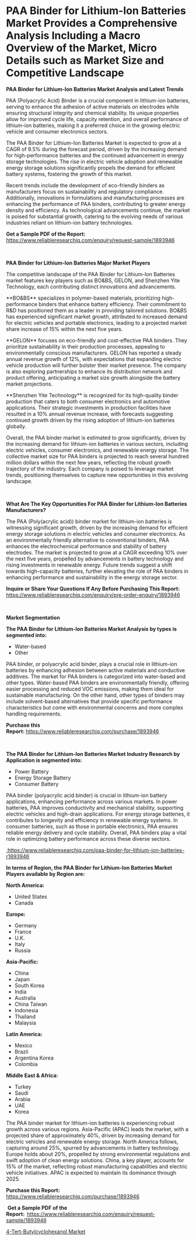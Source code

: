<p><h1>PAA Binder for Lithium-Ion Batteries Market Provides a Comprehensive Analysis Including a Macro Overview of the Market, Micro Details such as Market Size and Competitive Landscape</h1></p><p><strong>PAA Binder for Lithium-Ion Batteries Market Analysis and Latest Trends</strong></p>
<p><p>PAA (Polyacrylic Acid) Binder is a crucial component in lithium-ion batteries, serving to enhance the adhesion of active materials on electrodes while ensuring structural integrity and chemical stability. Its unique properties allow for improved cycle life, capacity retention, and overall performance of lithium-ion batteries, making it a preferred choice in the growing electric vehicle and consumer electronics sectors.</p><p>The PAA Binder for Lithium-Ion Batteries Market is expected to grow at a CAGR of 9.5% during the forecast period, driven by the increasing demand for high-performance batteries and the continued advancement in energy storage technologies. The rise in electric vehicle adoption and renewable energy storage solutions significantly propels the demand for efficient battery systems, fostering the growth of this market.</p><p>Recent trends include the development of eco-friendly binders as manufacturers focus on sustainability and regulatory compliance. Additionally, innovations in formulations and manufacturing processes are enhancing the performance of PAA binders, contributing to greater energy density and efficiency. As technological advancements continue, the market is poised for substantial growth, catering to the evolving needs of various industries reliant on lithium-ion battery technologies.</p></p>
<p><strong>Get a Sample PDF of the Report:&nbsp;</strong> <a href="https://www.reliableresearchiq.com/enquiry/request-sample/1893946?utm_campaign=3453&utm_medium=2&utm_source=Github&utm_content=ia&utm_term=03042025&utm_id=paa-binder-for-lithium-ion-batteries">https://www.reliableresearchiq.com/enquiry/request-sample/1893946</a></p>
<p>&nbsp;</p>
<p><strong>PAA Binder for Lithium-Ion Batteries Major Market Players</strong></p>
<p><p>The competitive landscape of the PAA Binder for Lithium-Ion Batteries market features key players such as BO&BS, GELON, and Shenzhen Yite Technology, each contributing distinct innovations and advancements.</p><p>**BO&BS** specializes in polymer-based materials, prioritizing high-performance binders that enhance battery efficiency. Their commitment to R&D has positioned them as a leader in providing tailored solutions. BO&BS has experienced significant market growth, attributed to increased demand for electric vehicles and portable electronics, leading to a projected market share increase of 15% within the next five years.</p><p>**GELON** focuses on eco-friendly and cost-effective PAA binders. They prioritize sustainability in their production processes, appealing to environmentally conscious manufacturers. GELON has reported a steady annual revenue growth of 12%, with expectations that expanding electric vehicle production will further bolster their market presence. The company is also exploring partnerships to enhance its distribution network and product offering, anticipating a market size growth alongside the battery market projections.</p><p>**Shenzhen Yite Technology** is recognized for its high-quality binder production that caters to both consumer electronics and automotive applications. Their strategic investments in production facilities have resulted in a 10% annual revenue increase, with forecasts suggesting continued growth driven by the rising adoption of lithium-ion batteries globally.</p><p>Overall, the PAA binder market is estimated to grow significantly, driven by the increasing demand for lithium-ion batteries in various sectors, including electric vehicles, consumer electronics, and renewable energy storage. The collective market size for PAA binders is projected to reach several hundred million dollars within the next few years, reflecting the robust growth trajectory of the industry. Each company is poised to leverage market trends, positioning themselves to capture new opportunities in this evolving landscape.</p></p>
<p>&nbsp;</p>
<p><strong>What Are The Key Opportunities For PAA Binder for Lithium-Ion Batteries Manufacturers?</strong></p>
<p><p>The PAA (Poly(acrylic acid)) binder market for lithium-ion batteries is witnessing significant growth, driven by the increasing demand for efficient energy storage solutions in electric vehicles and consumer electronics. As an environmentally friendly alternative to conventional binders, PAA enhances the electrochemical performance and stability of battery electrodes. The market is projected to grow at a CAGR exceeding 10% over the next five years, propelled by advancements in battery technology and rising investments in renewable energy. Future trends suggest a shift towards high-capacity batteries, further elevating the role of PAA binders in enhancing performance and sustainability in the energy storage sector.</p></p>
<p><strong>Inquire or Share Your Questions If Any Before Purchasing This Report:</strong> <a href="https://www.reliableresearchiq.com/enquiry/pre-order-enquiry/1893946?utm_campaign=3453&utm_medium=2&utm_source=Github&utm_content=ia&utm_term=03042025&utm_id=paa-binder-for-lithium-ion-batteries">https://www.reliableresearchiq.com/enquiry/pre-order-enquiry/1893946</a></p>
<p>&nbsp;</p>
<p><strong>Market Segmentation</strong></p>
<p><strong>The PAA Binder for Lithium-Ion Batteries Market Analysis by types is segmented into:</strong></p>
<p><ul><li>Water-based</li><li>Other</li></ul></p>
<p><p>PAA binder, or polyacrylic acid binder, plays a crucial role in lithium-ion batteries by enhancing adhesion between active materials and conductive additives. The market for PAA binders is categorized into water-based and other types. Water-based PAA binders are environmentally friendly, offering easier processing and reduced VOC emissions, making them ideal for sustainable manufacturing. On the other hand, other types of binders may include solvent-based alternatives that provide specific performance characteristics but come with environmental concerns and more complex handling requirements.</p></p>
<p><strong>Purchase this Report:&nbsp;</strong><a href="https://www.reliableresearchiq.com/purchase/1893946?utm_campaign=3453&utm_medium=2&utm_source=Github&utm_content=ia&utm_term=03042025&utm_id=paa-binder-for-lithium-ion-batteries">https://www.reliableresearchiq.com/purchase/1893946</a></p>
<p>&nbsp;</p>
<p><strong>The PAA Binder for Lithium-Ion Batteries Market Industry Research by Application is segmented into:</strong></p>
<p><ul><li>Power Battery</li><li>Energy Storage Battery</li><li>Consumer Battery</li></ul></p>
<p><p>PAA binder (polyacrylic acid binder) is crucial in lithium-ion battery applications, enhancing performance across various markets. In power batteries, PAA improves conductivity and mechanical stability, supporting electric vehicles and high-drain applications. For energy storage batteries, it contributes to longevity and efficiency in renewable energy systems. In consumer batteries, such as those in portable electronics, PAA ensures reliable energy delivery and cycle stability. Overall, PAA binders play a vital role in optimizing battery performance across these diverse sectors.</p></p>
<p><a href="https://www.reliableresearchiq.com/paa-binder-for-lithium-ion-batteries-r1893946?utm_campaign=3453&utm_medium=2&utm_source=Github&utm_content=ia&utm_term=03042025&utm_id=paa-binder-for-lithium-ion-batteries">&nbsp;https://www.reliableresearchiq.com/paa-binder-for-lithium-ion-batteries-r1893946</a></p>
<p><strong>In terms of Region, the PAA Binder for Lithium-Ion Batteries Market Players available by Region are:</strong></p>
<p>
    <p> <strong> North America: </strong>
        <ul>
            <li>United States</li>
            <li>Canada</li>
        </ul>
        </p> 
    <p> <strong> Europe: </strong>
        <ul>
            <li>Germany</li>
            <li>France</li>
            <li>U.K.</li>
            <li>Italy</li>
            <li>Russia</li>
        </ul>
        </p> 
    <p> <strong> Asia-Pacific: </strong>
        <ul>
            <li>China</li>
            <li>Japan</li>
            <li>South Korea</li>
            <li>India</li>
            <li>Australia</li>
            <li>China Taiwan</li>
            <li>Indonesia</li>
            <li>Thailand</li>
            <li>Malaysia</li>
        </ul>
        </p> 
    <p> <strong> Latin America: </strong>
        <ul>
            <li>Mexico</li>
            <li>Brazil</li>
            <li>Argentina Korea</li>
            <li>Colombia</li>
        </ul>
        </p> 
    <p> <strong> Middle East & Africa: </strong>
        <ul>
            <li>Turkey</li>
            <li>Saudi</li>
            <li>Arabia</li>
            <li>UAE</li>
            <li>Korea</li>
        </ul>
    </p>
    </p>
<p><p>The PAA binder market for lithium-ion batteries is experiencing robust growth across various regions. Asia-Pacific (APAC) leads the market, with a projected share of approximately 40%, driven by increasing demand for electric vehicles and renewable energy storage. North America follows, capturing around 25%, spurred by advancements in battery technology. Europe holds about 20%, propelled by strong environmental regulations and swift adoption of clean energy solutions. China, a key player, accounts for 15% of the market, reflecting robust manufacturing capabilities and electric vehicle initiatives. APAC is expected to maintain its dominance through 2025.</p></p>
<p><strong>Purchase this Report: </strong><a href="https://www.reliableresearchiq.com/purchase/1893946?utm_campaign=3453&utm_medium=2&utm_source=Github&utm_content=ia&utm_term=03042025&utm_id=paa-binder-for-lithium-ion-batteries">https://www.reliableresearchiq.com/purchase/1893946</a></p>
<p>&nbsp;<strong>Get a Sample PDF of the Report:&nbsp;&nbsp;</strong><a href="https://www.reliableresearchiq.com/enquiry/request-sample/1893946?utm_campaign=3453&utm_medium=2&utm_source=Github&utm_content=ia&utm_term=03042025&utm_id=paa-binder-for-lithium-ion-batteries">https://www.reliableresearchiq.com/enquiry/request-sample/1893946</a></p>
<p><strong></strong></p>
<p><p><a href="https://github.com/azorrotutus/Market-Research-Report-List-1/blob/main/4-tert-butylcyclohexanol-market.md?utm_campaign=3453&utm_medium=2&utm_source=Github&utm_content=ia&utm_term=03042025&utm_id=paa-binder-for-lithium-ion-batteries">4-Tert-Butylcyclohexanol Market</a></p></p>